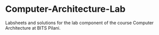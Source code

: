 # Computer-Architecture-Lab
Labsheets and solutions for the lab component of the course Computer Architecture at BITS Pilani.
